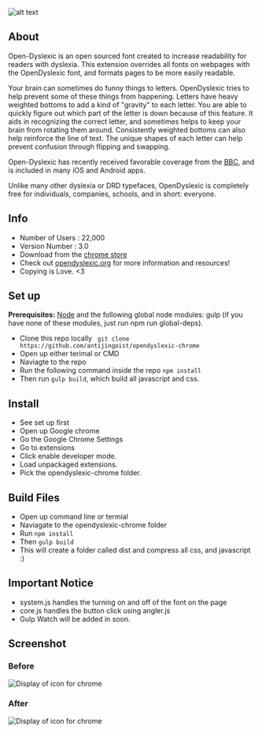 
![alt text](assets/img/readme.png "OpenDyslexic")



## About 
Open-Dyslexic is an open sourced font created to increase readability for readers with dyslexia. This extension overrides all fonts on webpages with the OpenDyslexic font, and formats pages to be more easily readable. 

Your brain can sometimes do funny things to letters. OpenDyslexic tries to help prevent some of these things from happening. Letters have heavy weighted bottoms to add a kind of "gravity" to each letter. You are able to quickly figure out which part of the letter is down because of this feature. It aids in recognizing the correct letter, and sometimes helps to keep your brain from rotating them around. Consistently weighted bottoms can also help reinforce the line of text. The unique shapes of each letter can help prevent confusion through flipping and swapping.

Open-Dyslexic has recently received favorable coverage from the [BBC](http://bbc.com/news/technology-19734341), and is included in many iOS and Android apps. 

Unlike many other dyslexia or DRD typefaces, OpenDyslexic is completely free for individuals, companies, schools, and in short: everyone. 


## Info
- Number of Users : 22,000
- Version Number : 3.0 
- Download from the [chrome store](https://chrome.google.com/webstore/detail/opendyslexic/cdnapgfjopgaggbmfgbiinmmbdcglnam?hl=en)
- Check out [opendyslexic.org](http://OpenDyslexic.org) for more information and resources!
- Copying is Love. <3

## Set up

**Prerequisites:** [Node](http://nodejs.org/) and the following global node modules:  gulp (if you have none of these modules, just run npm run global-deps).
- Clone this repo locally ``` git clone  https://github.com/antijingoist/opendyslexic-chrome```
- Open up either terimal or CMD
- Naviagte to the repo 
- Run the following command inside the repo ```npm install```
- Then run ```gulp build```, which build all javascript and css.



## Install 
- See set up first 
- Open up Google chrome
- Go the Google Chrome Settings
- Go to extensions
- Click enable developer mode.
- Load unpackaged extensions.
- Pick the opendyslexic-chrome folder.


## Build Files
- Open up command line or termial
- Naviagate to the opendyslexic-chrome folder
- Run ```npm install ```
- Then ``` gulp build ```
- This will create a folder called dist and compress all css, and javascript :)


## Important Notice

- system.js handles the turning on and off of the font on the page
- core.js handles the button click using angler.js
- Gulp Watch will be added in soon.

## Screenshot
### Before 
![Display of icon for chrome](assets/img/screenshot/chrome/before.png)
### After 
![Display of icon for chrome](assets/img/screenshot/chrome/after.png)


